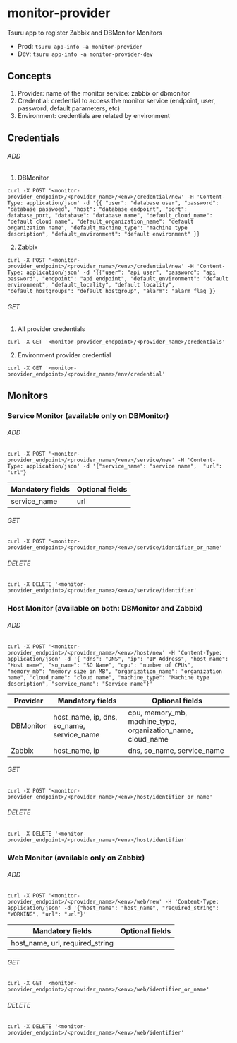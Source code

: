 # monitor-provider
Tsuru app to register Zabbix and DBMonitor Monitors
- Prod: `tsuru app-info -a monitor-provider`
- Dev: `tsuru app-info -a monitor-provider-dev`

## Concepts
1. Provider: name of the monitor service: zabbix or dbmonitor
2. Credential: credential to access the monitor service (endpoint, user, password, default parameters, etc)
2. Environment: credentials are related by environment

## Credentials

###### ADD

1. DBMonitor

```
curl -X POST '<monitor-provider_endpoint>/<provider_name>/<env>/credential/new' -H 'Content-Type: application/json' -d '{{ "user": "database user", "password": "database passwoed", "host": "database endpoint", "port": database_port, "database": "database name", "default_cloud_name": "default cloud name", "default_organization_name": "default organization name", "default_machine_type": "machine type description", "default_environment": "default environment" }}
```

2. Zabbix

```
curl -X POST '<monitor-provider_endpoint>/<provider_name>/<env>/credential/new' -H 'Content-Type: application/json' -d '{{"user": "api user", "password": "api password", "endpoint": "api endpoint", "default_environment": "default environment", "default_locality", "default locality", "default_hostgroups": "default hostgroup", "alarm": "alarm flag }}
```

###### GET

1. All provider credentials

```
curl -X GET '<monitor-provider_endpoint>/<provider_name>/credentials'
```

2. Environment provider credential

```
curl -X GET '<monitor-provider_endpoint>/<provider_name>/env/credential'
```

## Monitors

### Service Monitor (available only on DBMonitor)

###### ADD
```
curl -X POST '<monitor-provider_endpoint>/<provider_name>/<env>/service/new' -H 'Content-Type: application/json' -d '{"service_name": "service name",  "url": "url"}
```
Mandatory fields | Optional fields
------------ | -------------
service_name | url


###### GET
```
curl -X POST '<monitor-provider_endpoint>/<provider_name>/<env>/service/identifier_or_name'
```

###### DELETE
```
curl -X DELETE '<monitor-provider_endpoint>/<provider_name>/<env>/service/identifier'
```

### Host Monitor (available on both: DBMonitor and Zabbix)
###### ADD

```
curl -X POST '<monitor-provider_endpoint>/<provider_name>/<env>/host/new' -H 'Content-Type: application/json' -d '{ "dns": "DNS", "ip": "IP Address", "host_name": "Host name", "so_name": "SO Name", "cpu": "number of CPUs", "memory_mb": "memory size in MB", "organization_name": "organization name", "cloud_name": "cloud name", "machine_type": "Machine type description", "service_name": "Service name"}'
```
Provider | Mandatory fields | Optional fields
------------ | ------------- | -------------
DBMonitor | host_name, ip, dns, so_name, service_name | cpu, memory_mb, machine_type, organization_name, cloud_name
Zabbix | host_name, ip | dns, so_name, service_name | cpu, memory_mb, machine_type, organization_name, cloud_name,

###### GET
```
curl -X POST '<monitor-provider_endpoint>/<provider_name>/<env>/host/identifier_or_name'
```

###### DELETE
```
curl -X DELETE '<monitor-provider_endpoint>/<provider_name>/<env>/host/identifier'
```

### Web Monitor (available only on Zabbix)
###### ADD
```
curl -X POST '<monitor-provider_endpoint>/<provider_name>/<env>/web/new' -H 'Content-Type: application/json' -d '{"host_name": "host_name", "required_string": "WORKING", "url": "url"}'
```

Mandatory fields | Optional fields
------------ | -------------
host_name, url, required_string |


###### GET
```
curl -X GET '<monitor-provider_endpoint>/<provider_name>/<env>/web/identifier_or_name'
```

###### DELETE
```
curl -X DELETE '<monitor-provider_endpoint>/<provider_name>/<env>/web/identifier'
```
